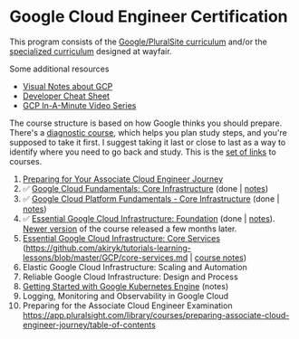 # Google Cloud Engineer Certification

This program consists of the [Google/PluralSite curriculum](https://app.pluralsight.com/paths/certificate/cloud-engineering-with-google-cloud) and/or the [specialized curriculum](https://app.pluralsight.com/channels/details/1b0cc7b3-4ab1-49a4-ad6d-23f827d40996) designed at wayfair. 

Some additional resources
- [Visual Notes about GCP](https://github.com/priyankavergadia/GCPSketchnote)
- [Developer Cheat Sheet](https://googlecloudcheatsheet.withgoogle.com/)
- [GCP In-A-Minute Video Series](https://www.youtube.com/playlist?list=PLIivdWyY5sqIQ4_5PwyyXZVdsXr3wYhip)

The course structure is based on how Google thinks you should prepare. There's a [diagnostic course](https://app.pluralsight.com/library/courses/preparing-associate-cloud-engineer-journey), which helps you plan study steps, and you're supposed to take it first. I suggest taking it last or close to last as a way to identify where you need to go back and study. This is the [set of links](https://app.pluralsight.com/paths/certificate/cloud-engineering-with-google-cloud) to courses.

1. [Preparing for Your Associate Cloud Engineer Journey](https://app.pluralsight.com/library/courses/preparing-associate-cloud-engineer-journey/table-of-contents)
2. ✅ [Google Cloud Fundamentals: Core Infrastructure](https://app.pluralsight.com/library/courses/google-cloud-fundamentals-core-infrastructure/table-of-contents) (done | [notes](https://github.com/akiryk/tutorials-learning-lessons/blob/master/GCP/core-infrastructure.md))
3. ✅ [Google Cloud Platform Fundamentals - Core Infrastructure](https://app.pluralsight.com/library/courses/google-cloud-platform-fundamentals-core-infrastructure/table-of-contents) (done | [notes](https://github.com/akiryk/tutorials-learning-lessons/blob/master/GCP/fundamentals-core-infrastructure.md))
4. ✅ [Essential Google Cloud Infrastructure: Foundation](https://app.pluralsight.com/library/courses/essential-google-cloud-infrastructure-foundation-3/table-of-contents) (done | [notes](https://github.com/akiryk/tutorials-learning-lessons/blob/master/GCP/infrastructure-foundation.md)). [Newer version](https://app.pluralsight.com/library/courses/essential-google-cloud-infrastructure-foundation-4/table-of-contents) of the course released a few months later. 
5. [Essential Google Cloud Infrastructure: Core Services](https://app.pluralsight.com/library/courses/essential-google-cloud-infrastructure-core-services-9/table-of-contents) (https://github.com/akiryk/tutorials-learning-lessons/blob/master/GCP/core-services.md | [course notes](https://s2.pluralsight.com/links/00700a05-c90e-4311-af2c-0a5969905099_8753cf4cc46dd73db26d954eaffcb2ca.pdf))
6. Elastic Google Cloud Infrastructure: Scaling and Automation
7. Reliable Google Cloud Infrastructure: Design and Process
8. [Getting Started with Google Kubernetes Engine](https://app.pluralsight.com/library/courses/getting-started-google-kubernetes-engine-8/table-of-contents) (notes)
9. Logging, Monitoring and Observability in Google Cloud
10. Preparing for the Associate Cloud Engineer Examination
https://app.pluralsight.com/library/courses/preparing-associate-cloud-engineer-journey/table-of-contents
